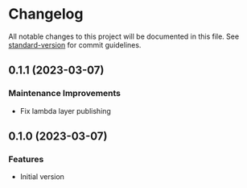 # Changelog

All notable changes to this project will be documented in this file. See [standard-version](https://github.com/conventional-changelog/standard-version) for commit guidelines.

## 0.1.1 (2023-03-07)

### Maintenance Improvements

- Fix lambda layer publishing

## 0.1.0 (2023-03-07)

### Features

- Initial version
